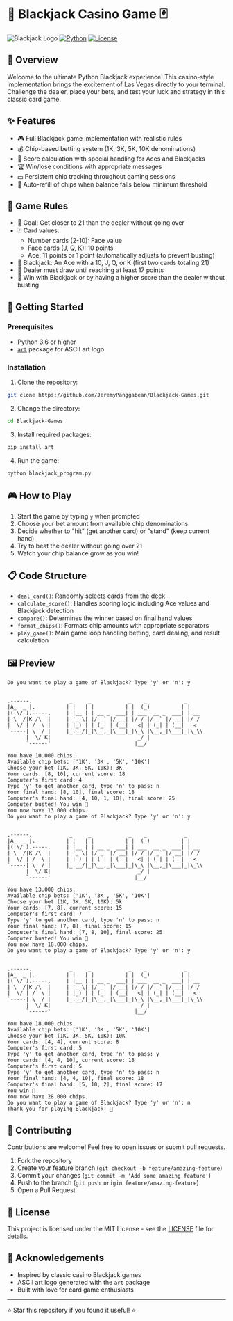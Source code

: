 # 🎰 Blackjack Casino Game 🃏

![Blackjack Logo](https://img.shields.io/badge/Blackjack-Casino-red?style=for-the-badge)
[![Python](https://img.shields.io/badge/Python-3.6+-blue?style=for-the-badge&logo=python&logoColor=white)](https://www.python.org/)
[![License](https://img.shields.io/badge/License-MIT-green?style=for-the-badge)](LICENSE)

## 📜 Overview

Welcome to the ultimate Python Blackjack experience! This casino-style implementation brings the excitement of Las Vegas directly to your terminal. Challenge the dealer, place your bets, and test your luck and strategy in this classic card game.

## ✨ Features

- 🎮 Full Blackjack game implementation with realistic rules
- 💰 Chip-based betting system (1K, 3K, 5K, 10K denominations)
- 🎯 Score calculation with special handling for Aces and Blackjacks
- 🏆 Win/lose conditions with appropriate messages
- 💵 Persistent chip tracking throughout gaming sessions
- 🔄 Auto-refill of chips when balance falls below minimum threshold

## 🎲 Game Rules

- 🎴 Goal: Get closer to 21 than the dealer without going over
- 🃏 Card values:
  - Number cards (2-10): Face value
  - Face cards (J, Q, K): 10 points
  - Ace: 11 points or 1 point (automatically adjusts to prevent busting)
- 💯 Blackjack: An Ace with a 10, J, Q, or K (first two cards totaling 21)
- 🤖 Dealer must draw until reaching at least 17 points
- 💸 Win with Blackjack or by having a higher score than the dealer without busting

## 🚀 Getting Started

### Prerequisites

- Python 3.6 or higher
- [`art`](https://pypi.org/project/art/) package for ASCII art logo

### Installation

1. Clone the repository:

```bash
git clone https://github.com/JeremyPanggabean/Blackjack-Games.git
```

2. Change the directory:

```bash
cd Blackjack-Games
```

3. Install required packages:

```bash
pip install art
```

4. Run the game:

```bash
python blackjack_program.py
```

## 🎮 How to Play

1. Start the game by typing `y` when prompted
2. Choose your bet amount from available chip denominations
3. Decide whether to "hit" (get another card) or "stand" (keep current hand)
4. Try to beat the dealer without going over 21
5. Watch your chip balance grow as you win!

## 📋 Code Structure

- `deal_card()`: Randomly selects cards from the deck
- `calculate_score()`: Handles scoring logic including Ace values and Blackjack detection
- `compare()`: Determines the winner based on final hand values
- `format_chips()`: Formats chip amounts with appropriate separators
- `play_game()`: Main game loop handling betting, card dealing, and result calculation

## 🖼️ Preview

```
Do you want to play a game of Blackjack? Type 'y' or 'n': y


.------.            _     _            _    _            _
|A_  _ |.          | |   | |          | |  (_)          | |
|( \/ ).-----.     | |__ | | __ _  ___| | ___  __ _  ___| | __
| \  /|K /\  |     | '_ \| |/ _` |/ __| |/ / |/ _` |/ __| |/ /
|  \/ | /  \ |     | |_) | | (_| | (__|   <| | (_| | (__|   <
`-----| \  / |     |_.__/|_|\__,_|\___|_|\_\ |\__,_|\___|_|\_\\
      |  \/ K|                            _/ |
      `------'                           |__/

You have 10.000 chips.
Available chip bets: ['1K', '3K', '5K', '10K']
Choose your bet (1K, 3K, 5K, 10K): 3K
Your cards: [8, 10], current score: 18
Computer's first card: 4
Type 'y' to get another card, type 'n' to pass: n
Your final hand: [8, 10], final score: 18
Computer's final hand: [4, 10, 1, 10], final score: 25
Computer busted! You win 🤩
You now have 13.000 chips.
Do you want to play a game of Blackjack? Type 'y' or 'n': y


.------.            _     _            _    _            _
|A_  _ |.          | |   | |          | |  (_)          | |
|( \/ ).-----.     | |__ | | __ _  ___| | ___  __ _  ___| | __
| \  /|K /\  |     | '_ \| |/ _` |/ __| |/ / |/ _` |/ __| |/ /
|  \/ | /  \ |     | |_) | | (_| | (__|   <| | (_| | (__|   <
`-----| \  / |     |_.__/|_|\__,_|\___|_|\_\ |\__,_|\___|_|\_\\
      |  \/ K|                            _/ |
      `------'                           |__/

You have 13.000 chips.
Available chip bets: ['1K', '3K', '5K', '10K']
Choose your bet (1K, 3K, 5K, 10K): 5k
Your cards: [7, 8], current score: 15
Computer's first card: 7
Type 'y' to get another card, type 'n' to pass: n
Your final hand: [7, 8], final score: 15
Computer's final hand: [7, 8, 10], final score: 25
Computer busted! You win 🤩
You now have 18.000 chips.
Do you want to play a game of Blackjack? Type 'y' or 'n': y


.------.            _     _            _    _            _
|A_  _ |.          | |   | |          | |  (_)          | |
|( \/ ).-----.     | |__ | | __ _  ___| | ___  __ _  ___| | __
| \  /|K /\  |     | '_ \| |/ _` |/ __| |/ / |/ _` |/ __| |/ /
|  \/ | /  \ |     | |_) | | (_| | (__|   <| | (_| | (__|   <
`-----| \  / |     |_.__/|_|\__,_|\___|_|\_\ |\__,_|\___|_|\_\\
      |  \/ K|                            _/ |
      `------'                           |__/

You have 18.000 chips.
Available chip bets: ['1K', '3K', '5K', '10K']
Choose your bet (1K, 3K, 5K, 10K): 10K
Your cards: [4, 4], current score: 8
Computer's first card: 5
Type 'y' to get another card, type 'n' to pass: y
Your cards: [4, 4, 10], current score: 18
Computer's first card: 5
Type 'y' to get another card, type 'n' to pass: n
Your final hand: [4, 4, 10], final score: 18
Computer's final hand: [5, 10, 2], final score: 17
You win 🤫
You now have 28.000 chips.
Do you want to play a game of Blackjack? Type 'y' or 'n': n
Thank you for playing Blackjack! 🎉
```

## 🤝 Contributing

Contributions are welcome! Feel free to open issues or submit pull requests.

1. Fork the repository
2. Create your feature branch (`git checkout -b feature/amazing-feature`)
3. Commit your changes (`git commit -m 'Add some amazing feature'`)
4. Push to the branch (`git push origin feature/amazing-feature`)
5. Open a Pull Request

## 📄 License

This project is licensed under the MIT License - see the [LICENSE](LICENSE) file for details.

## 🙏 Acknowledgements

- Inspired by classic casino Blackjack games
- ASCII art logo generated with the `art` package
- Built with love for card game enthusiasts

---

⭐️ Star this repository if you found it useful! ⭐️
